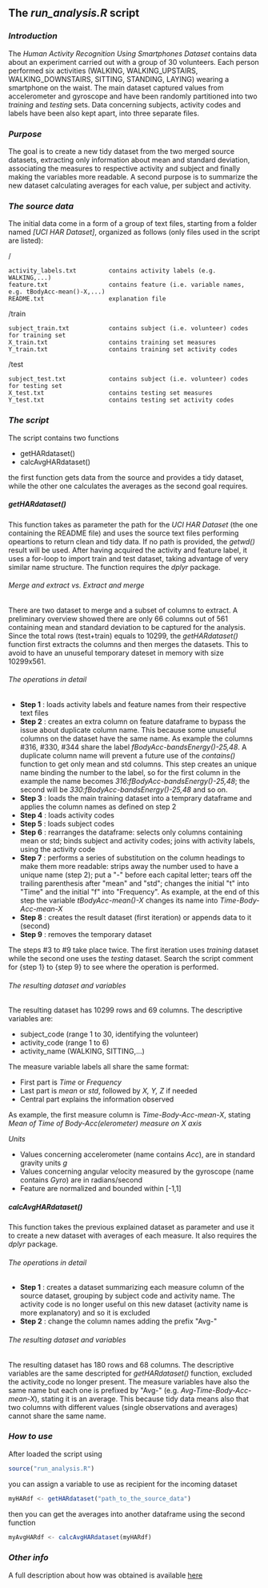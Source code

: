 ## The *run_analysis.R* script


### *Introduction*

The *Human Activity Recognition Using Smartphones Dataset* contains data about an experiment carried out with a group of 30 volunteers. Each person performed six activities (WALKING, WALKING_UPSTAIRS, WALKING_DOWNSTAIRS, SITTING, STANDING, LAYING) wearing a smartphone on the waist. The main dataset captured values from accelerometer and gyroscope and have been randomly partitioned into two *training* and *testing* sets. Data concerning subjects, activity codes and labels have been also kept apart, into three separate files. 


### *Purpose*

The goal is to create a new tidy dataset from the two merged source datasets, extracting only information about mean and standard deviation, associating the measures to respective activity and subject and finally making the variables more readable. A second purpose is to summarize the new dataset calculating averages for each value, per subject and activity.


### *The source data*

The initial data come in a form of a group of text files, starting from a folder named *[UCI HAR Dataset]*, organized as follows (only files used in the script are listed):

/

	activity_labels.txt			contains activity labels (e.g. WALKING,...)
    feature.txt					contains feature (i.e. variable names, e.g. tBodyAcc-mean()-X,...)
    README.txt					explanation file
    
/train

	subject_train.txt			contains subject (i.e. volunteer) codes for training set
    X_train.txt					contains training set measures
    Y_train.txt					contains training set activity codes
    
/test

	subject_test.txt			contains subject (i.e. volunteer) codes for testing set
    X_test.txt					contains testing set measures
    Y_test.txt					contains testing set activity codes
    
### *The script*

The script contains two functions
* getHARdataset()
* calcAvgHARdataset()

the first function gets data from the source and provides a tidy dataset, while the other one calculates the averages as the second goal requires.

##### getHARdataset()
This function takes as parameter the path for the *UCI HAR Dataset* (the one containing the README file) and uses the source text files performing opeartions to return clean and tidy data. If no path is provided, the *getwd()* result will be used. After having acquired the activity and feature label, it uses a for-loop to import train and test dataset, taking advantage of very similar name structure. The function requires the *dplyr* package.
###### Merge and extract vs. Extract and merge
There are two dataset to merge and a subset of columns to extract. A preliminary overview showed there are only 66 columns out of 561 containing mean and standard deviation to be captured for the analysis. Since the total rows (test+train) equals to 10299, the *getHARdataset()* function first extracts the columns and then merges the datasets. This to avoid to have an unuseful temporary dateset in memory with size 10299x561.
###### The operations in detail
*	**Step 1** : loads activity labels and feature names from their respective text files
*	**Step 2** : creates an extra column on feature dataframe to bypass the issue about duplicate column name. This because some unuseful columns on the dataset have the same name. As example the columns #316, #330, #344 share the label *fBodyAcc-bandsEnergy()-25,48*. A duplicate column name will prevent a future use of the *contains()* function to get only mean and std columns. This step creates an unique name binding the number to the label, so for the first column in the example the name becomes *316:fBodyAcc-bandsEnergy()-25,48*; the second will be *330:fBodyAcc-bandsEnergy()-25,48* and so on.
*	**Step 3** : loads the main training dataset into a temprary dataframe and applies the column names as defined on step 2
*	**Step 4** : loads activity codes
*	**Step 5** : loads subject codes
*	**Step 6** : rearranges the dataframe: selects only columns containing mean or std; binds subject and activity codes; joins with activity labels, using the activity code
*	**Step 7** : performs a series of substitution on the column headings to make them more readable: strips away the number used to have a unique name (step 2); put a "-" before each capital letter; tears off the trailing parenthesis after "mean" and "std"; changes the initial "t" into "Time" and the initial "f" into "Frequency". As example, at the end of this step the variable *tBodyAcc-mean()-X* changes its name into *Time-Body-Acc-mean-X*
*	**Step 8** : creates the result dataset (first iteration) or appends data to it (second)
*	**Step 9** : removes the temporary dataset

The steps #3 to #9 take place twice. The first iteration uses *training* dataset while the second one uses the *testing* dataset. Search the script comment for {step 1} to {step 9} to see where the operation is performed.  

###### The resulting dataset and variables
The resulting dataset has 10299 rows and 69 columns.
The descriptive variables are:
*	subject_code	(range 1 to 30, identifying the volunteer)
*	activity_code (range 1 to 6)
*	activity_name	(WALKING, SITTING,...)

The measure variable labels all share the same format:
*	First part is *Time* or *Frequency*
*	Last part is *mean* or *std*, followed by *X, Y, Z* if needed
*	Central part explains the information observed

As example, the first measure column is *Time-Body-Acc-mean-X*, stating *Mean of Time of Body-Acc(elerometer) measure on X axis* 

*Units*
*	Values concerning accelerometer (name contains *Acc*), are in standard gravity units *g*
*	Values concerning angular velocity measured by the gyroscope (name contains *Gyro*) are in radians/second
*	Feature are normalized and bounded within [-1,1]

##### calcAvgHARdataset()
This function takes the previous explained dataset as parameter and use it to create a new dataset with averages of each measure. It also requires the *dplyr* package.
###### The operations in detail
*	**Step 1** : creates a dataset summarizing each measure column of the source dataset, grouping by subject code and activity name. The activity code is no longer useful on this new dataset (activity name is more explanatory) and so it is excluded
*	**Step 2** : change the column names adding the prefix "Avg-"

###### The resulting dataset and variables
The resulting dataset has 180 rows and 68 columns.
The descriptive variables are the same descripted for *getHARdataset()* function, excluded the activity_code no longer present. The measure variables have also the same name but each one is prefixed by "Avg-" (e.g. *Avg-Time-Body-Acc-mean-X*), stating it is an average. This because tidy data means also that two columns with different values (single observations and averages) cannot share the same name.


### *How to use*

After loaded the script using
```javascript
source("run_analysis.R")
```
you can assign a variable to use as recipient for the incoming dataset

```javascript
myHARdf <- getHARdataset("path_to_the_source_data")
```
then you can get the averages into another dataframe using the second function

```javascript
myAvgHARdf <- calcAvgHARdataset(myHARdf)
```

### *Other info*

A full description about how was obtained is available [here](http://archive.ics.uci.edu/ml/datasets/Human+Activity+Recognition+Using+Smartphones) 